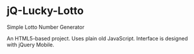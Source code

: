 jQ-Lucky-Lotto
==============
Simple Lotto Number Generator

An HTML5-based project. Uses plain old JavaScript. Interface is designed with jQuery Mobile.